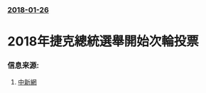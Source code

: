 ### [2018-01-26](/news/2018/01/26/index.md)

##### 
# 2018年捷克總統選舉開始次輪投票 




### 信息来源:

1. [中新網](http://www.chinanews.com/gj/2018/01-27/8434596.shtml)
